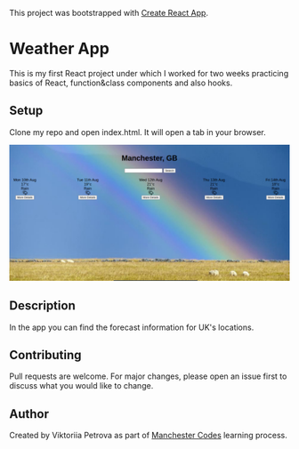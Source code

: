 This project was bootstrapped with [Create React App](https://github.com/facebook/create-react-app).

# Weather App

This is my first React project under which I worked for two weeks practicing basics of React, function&class components and also hooks. 

## Setup

Clone my repo and open index.html. It will open a tab in your browser.

<img src="./weather-app-pic.png"/>

## Description

In the app you can find the forecast information for UK's locations.

## Contributing

Pull requests are welcome. For major changes, please open an issue first to discuss what you would like to change.

## Author

Created by Viktoriia Petrova as part of <a href="https://www.manchestercodes.com" target="_blank">Manchester Codes</a> learning process.


